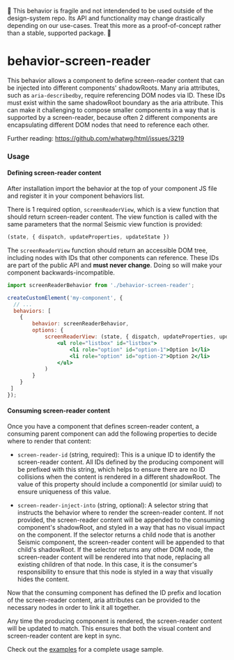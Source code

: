 🚨 This behavior is fragile and not intendended to be used outside of the
design-system repo. Its API and functionality may change drastically depending
on our use-cases. Treat this more as a proof-of-concept rather than a stable,
supported package. 🚨

# behavior-screen-reader

This behavior allows a component to define screen-reader content that can be
injected into different components' shadowRoots. Many aria attributes, such
as `aria-describedby`, require referencing DOM nodes via ID. These IDs must
exist within the same shadowRoot boundary as the aria attribute. This can
make it challenging to compose smaller components in a way that is supported
by a screen-reader, because often 2 different components are encapsulating
different DOM nodes that need to reference each other.

Further reading: https://github.com/whatwg/html/issues/3219

### Usage

#### Defining screen-reader content

After installation import the behavior at the top of your component JS file
and register it in your component behaviors list.

There is 1 required option, `screenReaderView`, which is a view function that
should return screen-reader content. The view function is called with the same
parameters that the normal Seismic view function is provided:

```js
(state, { dispatch, updateProperties, updateState })
```

The `screenReaderView` function should return an accessible DOM tree,
including nodes with IDs that other components can reference. These IDs are
part of the public API and **must never change**. Doing so will make your
component backwards-incompatible.

```jsx
import screenReaderBehavior from './behavior-screen-reader';

createCustomElement('my-component', {
  // ...
  behaviors: [
 	{
 		behavior: screenReaderBehavior,
 		options: {
 			screenReaderView: (state, { dispatch, updateProperties, updateState }) => (
 				<ul role="listbox" id="listbox">
 					<li role="option" id="option-1">Option 1</li>
 					<li role="option" id="option-2">Option 2</li>
 				</ul>
 			)
 		}
 	}
 ]
});
```

#### Consuming screen-reader content

Once you have a component that defines screen-reader content, a consuming
parent component can add the following properties to decide where to render
that content:

 - `screen-reader-id` (string, required): This is a unique ID to identify
 the screen-reader content. All IDs defined by the producing component will
 be prefixed with this string, which helps to ensure there are no ID
 collisions when the content is rendered in a different shadowRoot. The
 value of this property should include a componentId (or similar uuid) to
 ensure uniqueness of this value.

 - `screen-reader-inject-into` (string, optional): A selector string that
 instructs the behavior where to render the screen-reader content. If not
 provided, the screen-reader content will be appended to the consuming
 component's shadowRoot, and styled in a way that has no visual impact on
 the component. If the selector returns a child node that is another Seismic
 component, the screen-reader content will be appended to that child's
 shadowRoot. If the selector returns any other DOM node, the screen-reader
 content will be rendered into that node, replacing all existing children of
 that node. In this case, it is the consumer's responsibility to ensure that
 this node is styled in a way that visually hides the content.

Now that the consuming component has defined the ID prefix and location of the
screen-reader content, aria attributes can be provided to the necessary nodes
in order to link it all together.

Any time the producing component is rendered, the screen-reader content will
be updated to match. This ensures that both the visual content and screen-reader
content are kept in sync.

Check out the [examples](./example) for a complete usage sample.
